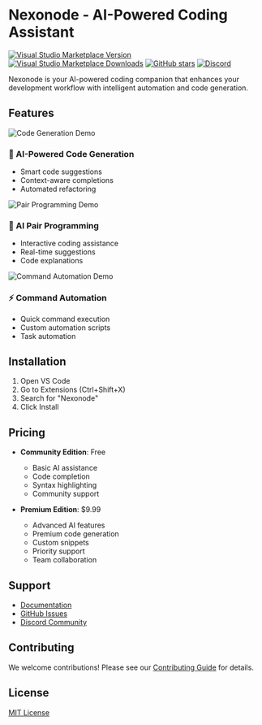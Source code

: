 # Nexonode - AI-Powered Coding Assistant

[![Visual Studio Marketplace Version](https://img.shields.io/visual-studio-marketplace/v/mizokuiam.nexonode)](https://marketplace.visualstudio.com/items?itemName=mizokuiam.nexonode)
[![Visual Studio Marketplace Downloads](https://img.shields.io/visual-studio-marketplace/d/mizokuiam.nexonode)](https://marketplace.visualstudio.com/items?itemName=mizokuiam.nexonode)
[![GitHub stars](https://img.shields.io/github/stars/Mizokuiam/Nexonode?style=social)](https://github.com/Mizokuiam/Nexonode)
[![Discord](https://img.shields.io/discord/1234567890?style=social)](https://discord.gg/8DW735Hn)

Nexonode is your AI-powered coding companion that enhances your development workflow with intelligent automation and code generation.

## Features

![Code Generation Demo](docs/assets/code-generation-demo.gif)

### 🤖 AI-Powered Code Generation
- Smart code suggestions
- Context-aware completions
- Automated refactoring

![Pair Programming Demo](docs/assets/pair-programming-demo.gif)

### 👥 AI Pair Programming
- Interactive coding assistance
- Real-time suggestions
- Code explanations

![Command Automation Demo](docs/assets/command-demo.gif)

### ⚡ Command Automation
- Quick command execution
- Custom automation scripts
- Task automation

## Installation

1. Open VS Code
2. Go to Extensions (Ctrl+Shift+X)
3. Search for "Nexonode"
4. Click Install

## Pricing

- **Community Edition**: Free
  - Basic AI assistance
  - Code completion
  - Syntax highlighting
  - Community support

- **Premium Edition**: $9.99
  - Advanced AI features
  - Premium code generation
  - Custom snippets
  - Priority support
  - Team collaboration

## Support

- [Documentation](https://github.com/Mizokuiam/Nexonode/wiki)
- [GitHub Issues](https://github.com/Mizokuiam/Nexonode/issues)
- [Discord Community](https://discord.gg/8DW735Hn)

## Contributing

We welcome contributions! Please see our [Contributing Guide](CONTRIBUTING.md) for details.

## License

[MIT License](LICENSE)
